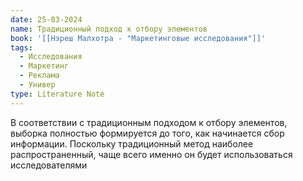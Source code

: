 ```yaml
---
date: 25-03-2024
name: Традиционный подход к отбору элементов
book: '[[Нэреш Малхотра - "Маркетинговые исследования"]]'
tags:
  - Исследования
  - Маркетинг
  - Реклама
  - Универ
type: Literature Note
---
```

В соответствии с традиционным подходом к отбору элементов, выборка полностью формируется до того, как начинается сбор информации. Поскольку традиционный метод наиболее распространенный, чаще всего именно он будет использоваться исследователями